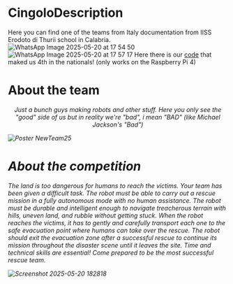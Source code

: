 # CingoloDescription
Here you can find one of the teams from Italy documentation from IISS Erodoto di Thurii school in Calabria.
![WhatsApp Image 2025-05-20 at 17 54 50](https://github.com/user-attachments/assets/cbaaa034-8bad-4963-bb4b-31b87bf88e44)
![WhatsApp Image 2025-05-20 at 17 57 17](https://github.com/user-attachments/assets/2aaa2e29-9070-42d7-bd97-4ae94c70a947)
Here there is our <a href="/codes/CingoloGaramodifiche2.py">code</a> that maked us 4th in the nationals! (only works on the Raspberry Pi 4)


# About the team
<p align="center"><i>
Just a bunch guys making robots and other stuff. Here you only see the "good" side of us but in reality we're "bad", i mean "BAD" (like Michael Jackson's "Bad")

![Poster NewTeam25](https://github.com/user-attachments/assets/98cae393-96b9-4611-935b-88346232f0f5)



# About the competition
The land is too dangerous for humans to reach the victims. Your team has been given a difficult task. The
robot must be able to carry out a rescue mission in a fully autonomous mode with no human assistance.
The robot must be durable and intelligent enough to navigate treacherous terrain with hills, uneven
land, and rubble without getting stuck. When the robot reaches the victims, it has to gently and carefully
transport each one to the safe evacuation point where humans can take over the rescue. The robot
should exit the evacuation zone after a successful rescue to continue its mission throughout the disaster
scene until it leaves the site. Time and technical skills are essential! Come prepared to be the most
successful rescue team.

![Screenshot 2025-05-20 182818](https://github.com/user-attachments/assets/18973f24-51a2-41cb-a6dd-a231c8d41953)

